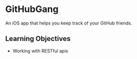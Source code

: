 # GitHubGang
An iOS app that helps you keep track of your GitHub friends.

## Learning Objectives
- Working with RESTful apis
